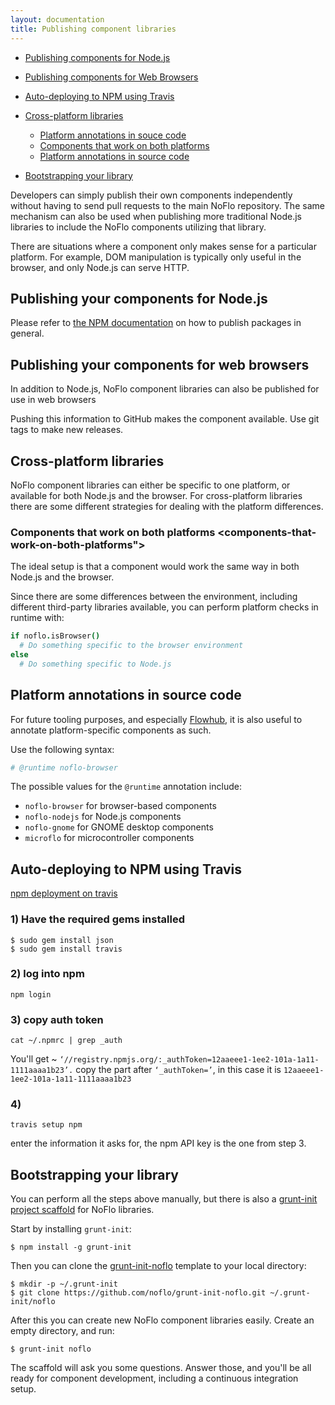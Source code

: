 ```yaml
---
layout: documentation
title: Publishing component libraries
---
```


- [Publishing components for Node.js](#publishing-your-components-for-node-js)

- [Publishing components for Web Browsers](#publishing-your-components-for-web-browsers)

- [Auto-deploying to NPM using Travis](#auto-deploying-to-npm-using-travis)

- [Cross-platform libraries](#cross-platform-libraries)
  - [Platform annotations in souce code](#platform-annotations-in-source-code)
  - [Components that work on both platforms](#components-that-work-on-both-platforms)
  - [Platform annotations in source code](#platform-annotations-in-source-code)

- [Bootstrapping your library](#bootstrapping-your-library)

Developers can simply publish their own components independently without having to send pull requests to the main NoFlo repository. The same mechanism can also be used when publishing more traditional Node.js libraries to include the NoFlo components utilizing that library.

There are situations where a component only makes sense for a particular platform. For example, DOM manipulation is typically only useful in the browser, and only Node.js can serve HTTP.

## Publishing your components for Node.js <a id="publishing-your-components-for-node-js"></a>
Please refer to [the NPM documentation](https://npmjs.org/doc/developers.html) on how to publish packages in general.

## Publishing your components for web browsers <a id="publishing-your-components-for-web-browsers"></a>

In addition to Node.js, NoFlo component libraries can also be published for use in web browsers

Pushing this information to GitHub makes the component available. Use git tags to make new releases.



## Cross-platform libraries <a id="cross-platform-libraries"></a>

NoFlo component libraries can either be specific to one platform, or available for both Node.js and the browser. For cross-platform libraries there are some different strategies for dealing with the platform differences.

### Components that work on both platforms <components-that-work-on-both-platforms"></a>

The ideal setup is that a component would work the same way in both Node.js and the browser.

Since there are some differences between the environment, including different third-party libraries available, you can perform platform checks in runtime with:

```coffeescript
if noflo.isBrowser()
  # Do something specific to the browser environment
else
  # Do something specific to Node.js
```

## Platform annotations in source code <a id="platform-annotations-in-source-code"></a>

For future tooling purposes, and especially [Flowhub](http://flowhub.io), it is also useful to annotate platform-specific components as such.

Use the following syntax:

```coffeescript
# @runtime noflo-browser
```

The possible values for the `@runtime` annotation include:

* `noflo-browser` for browser-based components
* `noflo-nodejs` for Node.js components
* `noflo-gnome` for GNOME desktop components
* `microflo` for microcontroller components

## Auto-deploying to NPM using Travis <a id="auto-deploying-to-npm-using-travis"></a>
[npm deployment on travis](https://docs.travis-ci.com/user/deployment/npm)

### 1) Have the required gems installed
```
$ sudo gem install json
$ sudo gem install travis
```

### 2) log into npm
```
npm login
```

### 3) copy auth token
```
cat ~/.npmrc | grep _auth
```
You'll get ~ `‘//registry.npmjs.org/:_authToken=12aaeee1-1ee2-101a-1a11-1111aaaa1b23’.` copy the part after `‘_authToken=’`, in this case it is `12aaeee1-1ee2-101a-1a11-1111aaaa1b23`

### 4)
```
travis setup npm
```
enter the information it asks for, the npm API key is the one from step 3.


## Bootstrapping your library <a id="bootstrapping-your-library"></a>

You can perform all the steps above manually, but there is also a [grunt-init project scaffold](http://gruntjs.com/project-scaffolding) for NoFlo libraries.

Start by installing `grunt-init`:

```
$ npm install -g grunt-init
```

Then you can clone the [grunt-init-noflo](https://github.com/noflo/grunt-init-noflo) template to your local directory:

```
$ mkdir -p ~/.grunt-init
$ git clone https://github.com/noflo/grunt-init-noflo.git ~/.grunt-init/noflo
```

After this you can create new NoFlo component libraries easily. Create an empty directory, and run:

```
$ grunt-init noflo
```

The scaffold will ask you some questions. Answer those, and you'll be all ready for component development, including a continuous integration setup.
